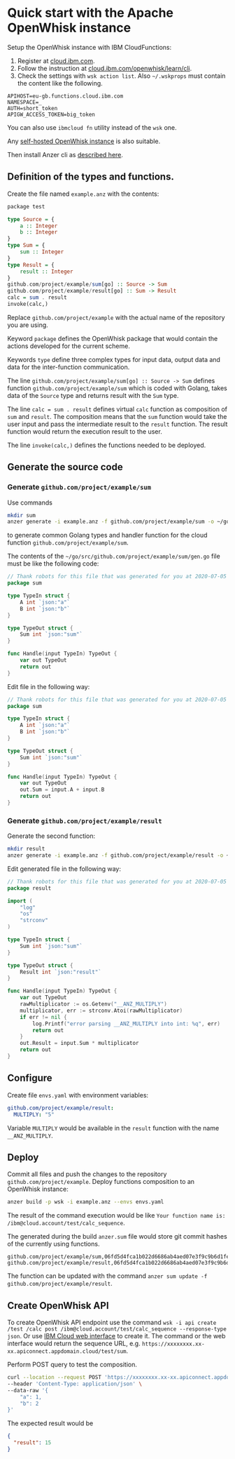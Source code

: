 # Quick start with the Apache OpenWhisk instance

Setup the OpenWhisk instance with IBM CloudFunctions:

1. Register at [cloud.ibm.com](https://cloud.ibm.com).
2. Follow the instruction at [cloud.ibm.com/openwhisk/learn/cli](https://cloud.ibm.com/openwhisk/learn/cli).
3. Check the settings with `wsk action list`. Also `~/.wskprops` must contain the content like the following.
```
APIHOST=eu-gb.functions.cloud.ibm.com
NAMESPACE=_
AUTH=short_token
APIGW_ACCESS_TOKEN=big_token
```

You can also use `ibmcloud fn` utility instead of the `wsk` one.

Any [self-hosted OpenWhisk instance](https://openwhisk.apache.org/documentation.html#openwhisk_deployment) is also suitable.

Then install Anzer cli as [described here](./Installation.md).

## Definition of the types and functions.

Create the file named `example.anz` with the contents:

```haskell
package test

type Source = {
    a :: Integer
    b :: Integer
}
type Sum = {
    sum :: Integer
}
type Result = {
    result :: Integer
}
github.com/project/example/sum[go] :: Source -> Sum
github.com/project/example/result[go] :: Sum -> Result
calc = sum . result
invoke(calc,)
```

Replace `github.com/project/example` with the actual name of the repository you are using.

Keyword `package` defines the OpenWhisk package that would contain the actions developed for the current scheme.

Keywords `type` define three complex types for input data, output data and data for the inter-function communication.

The line `github.com/project/example/sum[go] :: Source -> Sum` defines function `github.com/project/example/sum` which 
is coded with Golang, takes data of the `Source` type and returns result with the `Sum` type.

The line `calc = sum . result` defines virtual `calc` function as composition of `sum` and `result`. The composition
means that the `sum` function would take the user input and pass the intermediate result to the `result` function.
The result function would return the execution result to the user.

The line `invoke(calc,)` defines the functions needed to be deployed.

## Generate the source code

### Generate `github.com/project/example/sum`

Use commands 

```bash
mkdir sum
anzer generate -i example.anz -f github.com/project/example/sum -o ~/go/src/github.com/project/example/sum/gen.go
```

to generate common Golang types and handler function for the cloud function `github.com/project/example/sum`.

The contents of the `~/go/src/github.com/project/example/sum/gen.go` file must be like the following code:

```go
// Thank robots for this file that was generated for you at 2020-07-05 18:07:57.065434549 +0300 MSK m=+0.037309363
package sum

type TypeIn struct {
	A int `json:"a"`
	B int `json:"b"`
}

type TypeOut struct {
	Sum int `json:"sum"`
}

func Handle(input TypeIn) TypeOut {
	var out TypeOut
	return out
}
``` 

Edit file in the following way:

```go
// Thank robots for this file that was generated for you at 2020-07-05 18:07:57.065434549 +0300 MSK m=+0.037309363
package sum

type TypeIn struct {
	A int `json:"a"`
	B int `json:"b"`
}

type TypeOut struct {
	Sum int `json:"sum"`
}

func Handle(input TypeIn) TypeOut {
	var out TypeOut
	out.Sum = input.A + input.B
	return out
}
```

### Generate `github.com/project/example/result`

Generate the second function:

```bash
mkdir result
anzer generate -i example.anz -f github.com/project/example/result -o ~/go/src/github.com/project/example/result/gen.go
```

Edit generated file in the following way:

```go
// Thank robots for this file that was generated for you at 2020-07-05 18:16:56.626712397 +0300 MSK m=+0.009667573
package result

import (
	"log"
	"os"
	"strconv"
)

type TypeIn struct {
	Sum int `json:"sum"`
}

type TypeOut struct {
	Result int `json:"result"`
}

func Handle(input TypeIn) TypeOut {
	var out TypeOut
	rawMultiplicator := os.Getenv("__ANZ_MULTIPLY")
	multiplicator, err := strconv.Atoi(rawMultiplicator)
	if err != nil {
		log.Printf("error parsing __ANZ_MULTIPLY into int: %q", err)
		return out
	}
	out.Result = input.Sum * multiplicator
	return out
}
```

## Configure

Create file `envs.yaml` with environment variables:

```yaml
github.com/project/example/result:
  MULTIPLY: "5"
```

Variable `MULTIPLY` would be available in the `result` function with the name `__ANZ_MULTIPLY`.

## Deploy

Commit all files and push the changes to the repository `github.com/project/example`. Deploy functions composition 
to an OpenWhisk instance:

```bash
anzer build -p wsk -i example.anz --envs envs.yaml
``` 

The result of the command execution would be like `Your function name is: /ibm@cloud.account/test/calc_sequence`.

The generated during the build `anzer.sum` file would store git commit hashes of the currently using functions.

```csv
github.com/project/example/sum,06fd5d4fca1b022d6686ab4aed07e3f9c9b6d1fe,
github.com/project/example/result,06fd5d4fca1b022d6686ab4aed07e3f9c9b6d1fe,
```

The function can be updated with the command `anzer sum update -f github.com/project/example/result`.

## Create OpenWhisk API

To create OpenWhisk API endpoint use the command `wsk -i api create /test /calc post /ibm@cloud.account/test/calc_sequence --response-type json`.
Or use [IBM Cloud web interface](https://cloud.ibm.com/functions/apimanagement) to create it. The command or the web interface
would return the sequence URL, e.g. `https://xxxxxxxx.xx-xx.apiconnect.appdomain.cloud/test/sum`.

Perform POST query to test the composition.

```bash
curl --location --request POST 'https://xxxxxxxx.xx-xx.apiconnect.appdomain.cloud/test/sum' \
--header 'Content-Type: application/json' \
--data-raw '{
    "a": 1,
    "b": 2
}'
```

The expected result would be

```json
{
  "result": 15
}
```